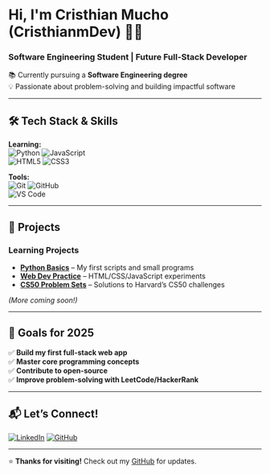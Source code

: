 # **Hi, I'm Cristhian Mucho (CristhianmDev)** 👨‍💻  
### **Software Engineering Student | Future Full-Stack Developer**  

📚 Currently pursuing a **Software Engineering degree**  
💡 Passionate about problem-solving and building impactful software  

---

## **🛠️ Tech Stack & Skills**  

**Learning:**  
<img src="https://img.shields.io/badge/Python-3776AB?style=flat&logo=python&logoColor=white" alt="Python" /> <img src="https://img.shields.io/badge/JavaScript-F7DF1E?style=flat&logo=javascript&logoColor=black" alt="JavaScript" />  
<img src="https://img.shields.io/badge/HTML5-E34F26?style=flat&logo=html5&logoColor=white" alt="HTML5" /> <img src="https://img.shields.io/badge/CSS3-1572B6?style=flat&logo=css3&logoColor=white" alt="CSS3" />  

**Tools:**  
<img src="https://img.shields.io/badge/Git-F05032?style=flat&logo=git&logoColor=white" alt="Git" /> <img src="https://img.shields.io/badge/GitHub-181717?style=flat&logo=github&logoColor=white" alt="GitHub" />  
<img src="https://img.shields.io/badge/VS_Code-007ACC?style=flat&logo=visual-studio-code&logoColor=white" alt="VS Code" />  

---

## **📂 Projects**  

### **Learning Projects**  
- [**Python Basics**](https://github.com/muchero/CristhianmDev) – My first scripts and small programs  
- [**Web Dev Practice**](https://github.com/muchero/web-dev-practice) – HTML/CSS/JavaScript experiments  
- [**CS50 Problem Sets**](https://github.com/muchero/CS50) – Solutions to Harvard’s CS50 challenges  

*(More coming soon!)*  

---

## **🎯 Goals for 2025**  
✅ **Build my first full-stack web app**  
✅ **Master core programming concepts**  
✅ **Contribute to open-source**  
✅ **Improve problem-solving with LeetCode/HackerRank**  

---

## **📬 Let’s Connect!**  

[<img src="https://img.shields.io/badge/LinkedIn-0077B5?style=for-the-badge&logo=linkedin&logoColor=white" alt="LinkedIn" />](https://www.linkedin.com/in/cristhian-mucho-palle-513336363/)
[<img src="https://img.shields.io/badge/GitHub-181717?style=for-the-badge&logo=github&logoColor=white" alt="GitHub" />](https://github.com/muchero/CristhianmDev)  

---

⭐ **Thanks for visiting!** Check out my [GitHub](https://github.com/muchero/CristhianmDev) for updates.  
